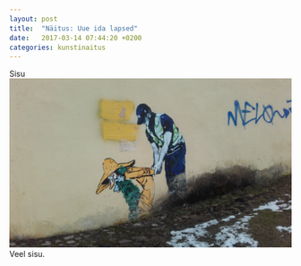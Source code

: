 ```yaml
---
layout: post
title:  "Näitus: Uue ida lapsed"
date:   2017-03-14 07:44:20 +0200
categories: kunstinaitus
---
```

Sisu
![Sammalhabeme pilt](/images/sammalhabe.jpg)
Veel sisu.
